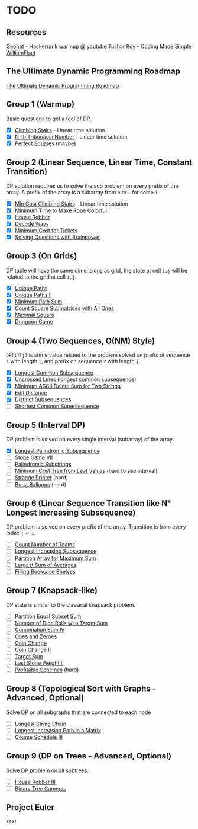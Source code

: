 # TODO

## Resources

[Geohot - Hackerrank warmup @ youtube](https://www.youtube.com/watch?v=Q8nhQSp__3s)
[Tushar Roy - Coding Made Simple](https://www.youtube.com/@tusharroy2525)
[WilliamFiset](https://www.youtube.com/@WilliamFiset-videos)

## The Ultimate Dynamic Programming Roadmap

[The Ultimate Dynamic Programming Roadmap](https://www.reddit.com/r/leetcode/comments/14o10jd/the_ultimate_dynamic_programming_roadmap/)

## Group 1 (Warmup)

Basic questions to get a feel of DP.

- [x] [Climbing Stairs](https://leetcode.com/problems/climbing-stairs/) - Linear time solution
- [x] [N-th Tribonacci Number](https://leetcode.com/problems/n-th-tribonacci-number/) - Linear time solution
- [x] [Perfect Squares](https://leetcode.com/problems/perfect-squares/) (maybe)

## Group 2 (Linear Sequence, Linear Time, Constant Transition)

DP solution requires us to solve the sub problem on every prefix of the array. A prefix of the array is a subarray from `0` to `i` for some `i`.

- [x] [Min Cost Climbing Stairs](https://leetcode.com/problems/min-cost-climbing-stairs/) - Linear time solution
- [x] [Minimum Time to Make Rope Colorful](https://leetcode.com/problems/minimum-time-to-make-rope-colorful/)
- [x] [House Robber](https://leetcode.com/problems/house-robber/)
- [x] [Decode Ways](https://leetcode.com/problems/decode-ways/)
- [x] [Minimum Cost for Tickets](https://leetcode.com/problems/minimum-cost-for-tickets/)
- [x] [Solving Questions with Brainpower](https://leetcode.com/problems/solving-questions-with-brainpower/)

## Group 3 (On Grids)

DP table will have the same dimensions as grid, the state at cell `i,j` will be related to the grid at cell `i,j`.

- [x] [Unique Paths](https://leetcode.com/problems/unique-paths/)
- [x] [Unique Paths II](https://leetcode.com/problems/unique-paths-ii/)
- [x] [Minimum Path Sum](https://leetcode.com/problems/minimum-path-sum/)
- [x] [Count Square Submatrices with All Ones](https://leetcode.com/problems/count-square-submatrices-with-all-ones/)
- [x] [Maximal Square](https://leetcode.com/problems/maximal-square/)
- [x] [Dungeon Game](https://leetcode.com/problems/dungeon-game/)

## Group 4 (Two Sequences, O(NM) Style)

`DP[i][j]` is some value related to the problem solved on prefix of sequence `1` with length `i`, and prefix on sequence `2` with length `j`.

- [x] [Longest Common Subsequence](https://leetcode.com/problems/longest-common-subsequence/)
- [x] [Uncrossed Lines](https://leetcode.com/problems/uncrossed-lines/) (longest common subsequence)
- [x] [Minimum ASCII Delete Sum for Two Strings](https://leetcode.com/problems/minimum-ascii-delete-sum-for-two-strings/)
- [x] [Edit Distance](https://leetcode.com/problems/edit-distance/)
- [x] [Distinct Subsequences](https://leetcode.com/problems/distinct-subsequences/)
- [ ] [Shortest Common Supersequence](https://leetcode.com/problems/shortest-common-supersequence/)

## Group 5 (Interval DP)

DP problem is solved on every single interval (subarray) of the array

- [x] [Longest Palindromic Subsequence](https://leetcode.com/problems/longest-palindromic-subsequence/)
- [ ] [Stone Game VII](https://leetcode.com/problems/stone-game-vii/)
- [ ] [Palindromic Substrings](https://leetcode.com/problems/palindromic-substrings/)
- [ ] [Minimum Cost Tree from Leaf Values](https://leetcode.com/problems/minimum-cost-tree-from-leaf-values/) (hard to see interval)
- [ ] [Strange Printer](https://leetcode.com/problems/strange-printer/) (hard)
- [ ] [Burst Balloons](https://leetcode.com/problems/burst-balloons/) (hard)

## Group 6 (Linear Sequence Transition like N² Longest Increasing Subsequence)

DP problem is solved on every prefix of the array. Transition is from every index `j < i`.

- [ ] [Count Number of Teams](https://leetcode.com/problems/count-number-of-teams/)
- [ ] [Longest Increasing Subsequence](https://leetcode.com/problems/longest-increasing-subsequence/)
- [ ] [Partition Array for Maximum Sum](https://leetcode.com/problems/partition-array-for-maximum-sum/)
- [ ] [Largest Sum of Averages](https://leetcode.com/problems/largest-sum-of-averages/)
- [ ] [Filling Bookcase Shelves](https://leetcode.com/problems/filling-bookcase-shelves/)

## Group 7 (Knapsack-like)

DP state is similar to the classical knapsack problem.

- [ ] [Partition Equal Subset Sum](https://leetcode.com/problems/partition-equal-subset-sum/)
- [ ] [Number of Dice Rolls with Target Sum](https://leetcode.com/problems/number-of-dice-rolls-with-target-sum/)
- [ ] [Combination Sum IV](https://leetcode.com/problems/combination-sum-iv/)
- [ ] [Ones and Zeroes](https://leetcode.com/problems/ones-and-zeroes/)
- [ ] [Coin Change](https://leetcode.com/problems/coin-change/)
- [ ] [Coin Change II](https://leetcode.com/problems/coin-change-ii/)
- [ ] [Target Sum](https://leetcode.com/problems/target-sum/)
- [ ] [Last Stone Weight II](https://leetcode.com/problems/last-stone-weight-ii/)
- [ ] [Profitable Schemes](https://leetcode.com/problems/profitable-schemes/) (hard)

## Group 8 (Topological Sort with Graphs - Advanced, Optional)

Solve DP on all subgraphs that are connected to each node

- [ ] [Longest String Chain](https://leetcode.com/problems/longest-string-chain/)
- [ ] [Longest Increasing Path in a Matrix](https://leetcode.com/problems/longest-increasing-path-in-a-matrix/)
- [ ] [Course Schedule III](https://leetcode.com/problems/course-schedule-iii/)

## Group 9 (DP on Trees - Advanced, Optional)

Solve DP problem on all subtrees.

- [ ] [House Robber III](https://leetcode.com/problems/house-robber-iii/)
- [ ] [Binary Tree Cameras](https://leetcode.com/problems/binary-tree-cameras/)

## Project Euler

`Yes!`
